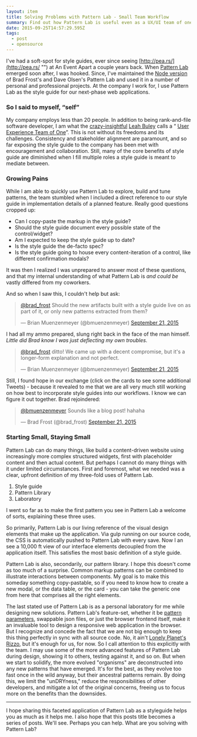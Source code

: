 ```yaml
---
layout: item
title: Solving Problems with Pattern Lab - Small Team Workflow
summary: Find out how Pattern Lab is useful even as a UX/UI team of one
date: 2015-09-25T14:57:29.595Z
tags:
  - post
  - opensource
---
```

<script async src="[//platform.twitter.com/widgets.js](//platform.twitter.com/widgets.js "smartCard-inline")" charset="utf-8"></script>

I've had a soft-spot for style guides, ever since seeing [http://pea.rs/](http://pea.rs/ "‌") at An Event Apart a couple years back. When [Pattern Lab](http://patternlab.io/ "‌") emerged soon after, I was hooked. Since, I've maintained the [Node version](https://github.com/pattern-lab/patternlab-node "‌") of Brad Frost's and Dave Olsen's Pattern Lab and used it in a number of personal and professional projects. At the company I work for, I use Pattern Lab as the style guide for our next-phase web applications.

### So I said to myself, “self”

My company employs less than 20 people. In addition to being rank-and-file software developer, I am what the [crazy-insightful](https://vimeo.com/139025298 "‌") [Leah Buley](http://leahbuley.com/ "‌") calls a “ [User Experience Team of One](http://rosenfeldmedia.com/books/the-user-experience-team-of-one/ "‌")”. This is not without its freedoms and its challenges. Consistency and stakeholder alignment are paramount, and so far exposing the style guide to the company has been met with encouragement and collaboration. Still, many of the core benefits of style guide are diminished when I fill multiple roles a style guide is meant to mediate between.

### Growing Pains

While I am able to quickly use Pattern Lab to explore, build and tune patterns, the team stumbled when I included a direct reference to our style guide in implementation details of a planned feature. Really good questions cropped up:

- Can I copy-paste the markup in the style guide?
- Should the style guide document every possible state of the control/widget?
- Am I expected to keep the style guide up to date?
- Is the style guide the de-facto spec?
- Is the style guide going to house every content-iteration of a control, like different confirmation modals?

It was then I realized I was unprepared to answer most of these questions, and that my internal understanding of what Pattern Lab is _and could be_ vastly differed from my coworkers.

And so when I saw this, I couldn't help but ask:

<blockquote class="twitter-tweet" lang="en"><p lang="en" dir="ltr"><a href="[https://twitter.com/brad_frost](https://twitter.com/brad_frost "‌")">@brad_frost</a> Should the new artifacts built with a style guide live on as part of it, or only new patterns extracted from them?</p>— Brian Muenzenmeyer (@bmuenzenmeyer) <a href="[https://twitter.com/bmuenzenmeyer/status/645984298697256960](https://twitter.com/bmuenzenmeyer/status/645984298697256960 "‌")">September 21, 2015</a></blockquote>

I had all my ammo prepared, slung right back in the face of the man himself. _Little did Brad know I was just deflecting my own troubles._

<blockquote class="twitter-tweet" lang="en"><p lang="en" dir="ltr"><a href="[https://twitter.com/brad_frost](https://twitter.com/brad_frost "‌")">@brad_frost</a> ditto! We came up with a decent compromise, but it's a longer-form explanation and not perfect.</p>— Brian Muenzenmeyer (@bmuenzenmeyer) <a href="[https://twitter.com/bmuenzenmeyer/status/645997566430064640](https://twitter.com/bmuenzenmeyer/status/645997566430064640 "‌")">September 21, 2015</a></blockquote>

Still, I found hope in our exchange (click on the cards to see some additional Tweets) - because it revealed to me that we are all very much still working on how best to incorporate style guides into our workflows. I know we can figure it out together. Brad rejoindered:

<blockquote class="twitter-tweet" lang="en"><p lang="en" dir="ltr"><a href="[https://twitter.com/bmuenzenmeyer](https://twitter.com/bmuenzenmeyer "‌")">@bmuenzenmeyer</a> Sounds like a blog post! hahaha</p>— Brad Frost (@brad_frost) <a href="[https://twitter.com/brad_frost/status/645998332020686849](https://twitter.com/brad_frost/status/645998332020686849 "‌")">September 21, 2015</a></blockquote>

### Starting Small, Staying Small

Pattern Lab can do many things, like build a content-driven website using increasingly more complex structured widgets, first with placeholder content and then actual content. But perhaps I cannot do many things with it under limited circumstances. First and foremost, what we needed was a clear, upfront definition of my three-fold uses of Pattern Lab.

1. Style guide
2. Pattern Library
3. Laboratory

I went so far as to make the first pattern you see in Pattern Lab a welcome of sorts, explaining these three uses.

So primarily, Pattern Lab is our living reference of the visual design elements that make up the application. Via gulp running on our source code, the CSS is automatically pushed to Pattern Lab with every save. Now I an see a 10,000 ft view of our interface elements decoupled from the application itself. This satisfies the most basic definition of a style guide.

Pattern Lab is also, secondarily, our pattern library. I hope this doesn't come as too much of a surprise. Common markup patterns can be combined to illustrate interactions between components. My goal is to make this someday something copy-pastable, so if you need to know how to create a new modal, or the data table, or the card - you can take the generic one from here that comprises all the right elements.

The last stated use of Pattern Lab is as a personal laboratory for me while designing new solutions. Pattern Lab's feature-set, whether it be [pattern parameters](http://patternlab.io/docs/pattern-parameters.html "‌"), swappable json files, or just the browser frontend itself, make it an invaluable tool to design a responsive web application in the browser. But I recognize and concede the fact that we are not big enough to keep this thing perfectly in sync with all source code. No, it ain't [Lonely Planet's Rizzo](http://engineering.lonelyplanet.com/2014/05/18/a-maintainable-styleguide.html "‌"), but it's enough for us, for now. So I call attention to this explicitly with the team. I may use some of the more advanced features of Pattern Lab during design, showing it to others, testing against it, and so on. But when we start to solidify, the more evolved "organisms" are deconstructed into any new patterns that have emerged. It's for the best, as they evolve too fast once in the wild anyway, but their ancestral patterns remain. By doing this, we limit the "unDRYness," reduce the responsibilities of other developers, and mitigate a lot of the original concerns, freeing us to focus more on the benefits than the downsides.

---

I hope sharing this faceted application of Pattern Lab as a styleguide helps you as much as it helps me. I also hope that this posts title becomes a series of posts. We'll see. Perhaps you can help. What are you solving with Pattern Lab?